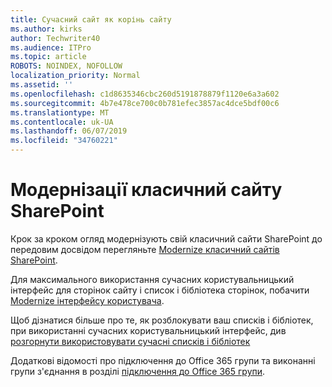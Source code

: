 ```yaml
---
title: Сучасний сайт як корінь сайту
ms.author: kirks
author: Techwriter40
ms.audience: ITPro
ms.topic: article
ROBOTS: NOINDEX, NOFOLLOW
localization_priority: Normal
ms.assetid: ''
ms.openlocfilehash: c1d8635346cbc260d5191878879f1120e6a3a602
ms.sourcegitcommit: 4b7e478ce700c0b781efec3857ac4dce5bdf00c6
ms.translationtype: MT
ms.contentlocale: uk-UA
ms.lasthandoff: 06/07/2019
ms.locfileid: "34760221"
---
```

# <a name="modernize-classic-sharepoint-site"></a>Модернізації класичний сайту SharePoint

Крок за кроком огляд модернізують свій класичний сайти SharePoint до передовим досвідом перегляньте [Modernize класичний сайтів SharePoint](https://docs.microsoft.com/sharepoint/dev/transform/modernize-classic-sites).

Для максимального використання сучасних користувальницький інтерфейс для сторінок сайту і список і бібліотека сторінок, побачити [Modernize інтерфейсу користувача](https://docs.microsoft.com/sharepoint/dev/transform/modernize-userinterface). 

Щоб дізнатися більше про те, як розблокувати ваш списків і бібліотек, при використанні сучасних користувальницький інтерфейс, див [розгорнути використовувати сучасні списків і бібліотек](https://docs.microsoft.com/sharepoint/dev/transform/modernize-userinterface-lists-and-libraries)

Додаткові відомості про підключення до Office 365 групи та виконанні групи з'єднання в розділі [підключення до Office 365 групи](https://docs.microsoft.com/sharepoint/dev/transform/modernize-connect-to-office365-group).
